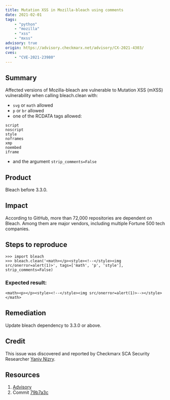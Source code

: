 ```yaml
---
title: Mutation XSS in Mozilla-bleach using comments
date: 2021-02-01
tags:
	- "python"
	- "mozilla"
	- "xss"
	- "mxss"
advisory: true
origin: https://advisory.checkmarx.net/advisory/CX-2021-4303/
cves:
	- "CVE-2021-23980"
---
```

## Summary
Affected versions of Mozilla-bleach are vulnerable to Mutation XSS (mXSS) vulnerability when calling bleach.clean with:
* `svg` or `math` allowed 
* `p` or `br` allowed
* one of the RCDATA tags allowed:
```
script
noscript
style
noframes
xmp
noembed
iframe
```
* and the argument `strip_comments=False`


## Product
Bleach before 3.3.0.

## Impact
According to GitHub, more than 72,000 repositories are dependent on Bleach. Among them are major vendors, including multiple Fortune 500 tech companies.

## Steps to reproduce
```
>>> import bleach
>>> bleach.clean('<math></p><style><!--</style><img src/onerror=alert(1)>', tags=['math', 'p', 'style'], strip_comments=False)
```

### Expected result:
```<math><p></p><style><!--</style><img src/onerror=alert(1)>--></style></math>```

## Remediation
Update bleach dependency to 3.3.0 or above.

## Credit
This issue was discovered and reported by Checkmarx SCA Security Researcher [Yaniv Nizry](https://www.twitter.com/ynizry).

## Resources
1. [Advisory](https://github.com/advisories/GHSA-vv2x-vrpj-qqpq)
2. Commit [79b7a3c](https://github.com/mozilla/bleach/commit/79b7a3c5e56a09d1d323a5006afa59b56162eb13)
